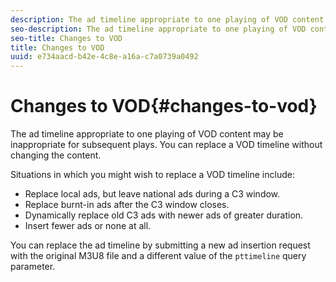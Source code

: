 ```yaml
---
description: The ad timeline appropriate to one playing of VOD content may be inappropriate for subsequent plays. You can replace a VOD timeline without changing the content.
seo-description: The ad timeline appropriate to one playing of VOD content may be inappropriate for subsequent plays. You can replace a VOD timeline without changing the content.
seo-title: Changes to VOD
title: Changes to VOD
uuid: e734aacd-b42e-4c8e-a16a-c7a0739a0492
---
```


# Changes to VOD{#changes-to-vod}

The ad timeline appropriate to one playing of VOD content may be inappropriate for subsequent plays. You can replace a VOD timeline without changing the content.

Situations in which you might wish to replace a VOD timeline include:

* Replace local ads, but leave national ads during a C3 window.
* Replace burnt-in ads after the C3 window closes.
* Dynamically replace old C3 ads with newer ads of greater duration.
* Insert fewer ads or none at all.

You can replace the ad timeline by submitting a new ad insertion request with the original M3U8 file and a different value of the `pttimeline` query parameter. 
